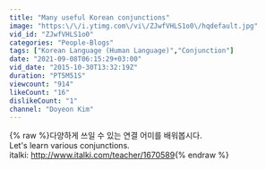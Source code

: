 ```yaml
---
title: "Many useful Korean conjunctions"
image: "https:\/\/i.ytimg.com\/vi\/ZJwfVHLS1o0\/hqdefault.jpg"
vid_id: "ZJwfVHLS1o0"
categories: "People-Blogs"
tags: ["Korean Language (Human Language)","Conjunction"]
date: "2021-09-08T06:15:29+03:00"
vid_date: "2015-10-30T13:32:19Z"
duration: "PT5M51S"
viewcount: "914"
likeCount: "16"
dislikeCount: "1"
channel: "Doyeon Kim"
---
```

{% raw %}다양하게 쓰일 수 있는 연결 어미를 배워봅시다.<br />Let's learn various conjunctions.<br />italki: <a rel="nofollow" target="blank" href="http://www.italki.com/teacher/1670589">http://www.italki.com/teacher/1670589</a>{% endraw %}
